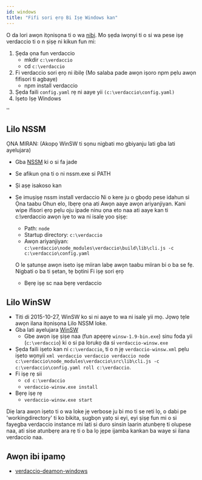 ```yaml
---
id: windows
title: "Fifi sori ẹrọ Bi Iṣẹ Windows kan"
---
```


O da lori awọn itọnisọna ti o wa [nibi](http://asysadmin.tumblr.com/post/32941224574/running-nginx-on-windows-as-a-service). Mo ṣẹda iwọnyi ti o si wa pese iṣẹ verdaccio ti o n ṣiṣẹ ni kikun fun mi:

1. Ṣẹda ọna fun verdaccio 
    * mkdir `c:\verdaccio`
    * cd `c:\verdaccio`
2. Fi verdaccio sori ẹrọ ni ibilẹ (Mo salaba pade awọn iṣoro npm pẹlu awọn fifisori ti agbaye) 
    * npm install verdaccio
3. Ṣẹda faili `config.yaml` rẹ ni aaye yii `(c:\verdaccio\config.yaml)`
4. Iṣeto Iṣẹ Windows

<div id="codefund">''</div>

## Lilo NSSM

ỌNA MIRAN: (Akopọ WinSW ti sọnu nigbati mo gbiyanju lati gba lati ayelujara)

* Gba [NSSM](https://www.nssm.cc/download/) ki o si fa jade

* Se afikun ọna ti o ni nssm.exe si PATH

* Ṣi aṣẹ isakoso kan

* Ṣe imuṣiṣẹ nssm install verdaccio Ni o kere ju o gbọdọ pese idahun si Ọna taabu Ohun elo, Ibẹrẹ ọna ati Awọn aaye awọn ariyanjiyan. Kani wipe ifisori ẹrọ pẹlu oju ipade ninu ọna eto naa ati aaye kan ti c:\verdaccio awọn iye to wa ni isalẹ yoo ṣiṣẹ:
    
    * Path: `node`
    * Startup directory: `c:\verdaccio`
    * Awọn ariyanjiyan: `c:\verdaccio\node_modules\verdaccio\build\lib\cli.js -c c:\verdaccio\config.yaml`
    
    O le ṣatunṣe awọn iseto iṣẹ miiran labẹ awọn taabu miiran bi o ba se fẹ. Nigbati o ba ti ṣetan, tẹ bọtini Fi iṣẹ sori ẹrọ
    
    * Bẹrẹ iṣẹ sc naa bẹrẹ verdaccio

## Lilo WinSW

* Titi di 2015-10-27, WinSW ko si ni aaye to wa ni isalẹ yii mọ. Jọwọ tẹle awọn ilana itọnisọna Lilo NSSM loke.
* Gba lati ayelujara [WinSW](http://repo.jenkins-ci.org/releases/com/sun/winsw/winsw/) 
    * Gbe awọn iṣẹ ṣiṣe naa (fun apẹẹrẹ `winsw-1.9-bin.exe`) sinu foda yii (`c:\verdaccio`) ki o si pa lorukọ da si `verdaccio-winsw.exe`
* Ṣẹda faili iṣeto kan ni `c:\verdaccio`, ti o n jẹ `verdaccio-winsw.xml` pẹlu iṣeto wọnyii `xml verdaccio verdaccio verdaccio node c:\verdaccio\node_modules\verdaccio\src\lib\cli.js -c c:\verdaccio\config.yaml roll c:\verdaccio`.
* Fi iṣẹ rẹ sii 
    * `cd c:\verdaccio`
    * `verdaccio-winsw.exe install`
* Bẹrẹ iṣẹ rẹ 
    * `verdaccio-winsw.exe start`

Diẹ lara awọn iṣeto ti o wa loke jẹ verbose ju bi mo ti se reti lọ, o dabi pe 'workingdirectory' ti ko bikita, ṣugbọn yatọ si eyi, eyi ṣiṣẹ fun mi o si fayegba verdaccio instance mi lati si duro sinsin laarin atunbẹrẹ ti olupese naa, ati sise atunbẹrẹ ara rẹ ti o ba lọ jẹpe ijamba kankan ba waye si ilana verdaccio naa.

## Awọn ibi ipamọ

* [verdaccio-deamon-windows](https://github.com/davidenke/verdaccio-deamon-windows)